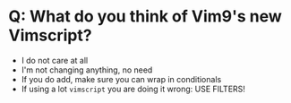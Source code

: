 # Q: What do you think of Vim9's new Vimscript?

* I do not care at all
* I'm not changing anything, no need
* If you do add, make sure you can wrap in conditionals
* If using a lot `vimscript` you are doing it wrong: USE FILTERS!
